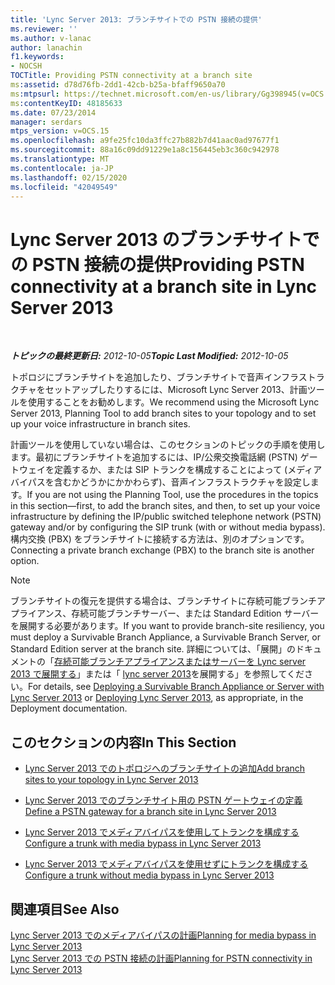 ```yaml
---
title: 'Lync Server 2013: ブランチサイトでの PSTN 接続の提供'
ms.reviewer: ''
ms.author: v-lanac
author: lanachin
f1.keywords:
- NOCSH
TOCTitle: Providing PSTN connectivity at a branch site
ms:assetid: d78d76fb-2dd1-42cb-b25a-bfaff9650a70
ms:mtpsurl: https://technet.microsoft.com/en-us/library/Gg398945(v=OCS.15)
ms:contentKeyID: 48185633
ms.date: 07/23/2014
manager: serdars
mtps_version: v=OCS.15
ms.openlocfilehash: a9fe25fc10da3ffc27b882b7d41aac0ad97677f1
ms.sourcegitcommit: 88a16c09dd91229e1a8c156445eb3c360c942978
ms.translationtype: MT
ms.contentlocale: ja-JP
ms.lasthandoff: 02/15/2020
ms.locfileid: "42049549"
---
```

<div data-xmlns="http://www.w3.org/1999/xhtml">

<div class="topic" data-xmlns="http://www.w3.org/1999/xhtml" data-msxsl="urn:schemas-microsoft-com:xslt" data-cs="http://msdn.microsoft.com/">

<div data-asp="http://msdn2.microsoft.com/asp">

# <a name="providing-pstn-connectivity-at-a-branch-site-in-lync-server-2013"></a><span data-ttu-id="1d285-102">Lync Server 2013 のブランチサイトでの PSTN 接続の提供</span><span class="sxs-lookup"><span data-stu-id="1d285-102">Providing PSTN connectivity at a branch site in Lync Server 2013</span></span>

</div>

<div id="mainSection">

<div id="mainBody">

<span> </span>

<span data-ttu-id="1d285-103">_**トピックの最終更新日:** 2012-10-05_</span><span class="sxs-lookup"><span data-stu-id="1d285-103">_**Topic Last Modified:** 2012-10-05_</span></span>

<span data-ttu-id="1d285-104">トポロジにブランチサイトを追加したり、ブランチサイトで音声インフラストラクチャをセットアップしたりするには、Microsoft Lync Server 2013、計画ツールを使用することをお勧めします。</span><span class="sxs-lookup"><span data-stu-id="1d285-104">We recommend using the Microsoft Lync Server 2013, Planning Tool to add branch sites to your topology and to set up your voice infrastructure in branch sites.</span></span>

<span data-ttu-id="1d285-105">計画ツールを使用していない場合は、このセクションのトピックの手順を使用します。最初にブランチサイトを追加するには、IP/公衆交換電話網 (PSTN) ゲートウェイを定義するか、または SIP トランクを構成することによって (メディアバイパスを含むかどうかにかかわらず)、音声インフラストラクチャを設定します。</span><span class="sxs-lookup"><span data-stu-id="1d285-105">If you are not using the Planning Tool, use the procedures in the topics in this section—first, to add the branch sites, and then, to set up your voice infrastructure by defining the IP/public switched telephone network (PSTN) gateway and/or by configuring the SIP trunk (with or without media bypass).</span></span> <span data-ttu-id="1d285-106">構内交換 (PBX) をブランチサイトに接続する方法は、別のオプションです。</span><span class="sxs-lookup"><span data-stu-id="1d285-106">Connecting a private branch exchange (PBX) to the branch site is another option.</span></span>

<div>


> [!NOTE]  
> <span data-ttu-id="1d285-107">ブランチサイトの復元を提供する場合は、ブランチサイトに存続可能ブランチアプライアンス、存続可能ブランチサーバー、または Standard Edition サーバーを展開する必要があります。</span><span class="sxs-lookup"><span data-stu-id="1d285-107">If you want to provide branch-site resiliency, you must deploy a Survivable Branch Appliance, a Survivable Branch Server, or Standard Edition server at the branch site.</span></span> <span data-ttu-id="1d285-108">詳細については、「展開」のドキュメントの「<A href="lync-server-2013-deploying-a-survivable-branch-appliance-or-server.md">存続可能ブランチアプライアンスまたはサーバーを Lync server 2013 で展開する</A>」または「 <A href="lync-server-2013-deploying-lync-server.md">lync server 2013</A>を展開する」を参照してください。</span><span class="sxs-lookup"><span data-stu-id="1d285-108">For details, see <A href="lync-server-2013-deploying-a-survivable-branch-appliance-or-server.md">Deploying a Survivable Branch Appliance or Server with Lync Server 2013</A> or <A href="lync-server-2013-deploying-lync-server.md">Deploying Lync Server 2013</A>, as appropriate, in the Deployment documentation.</span></span>



</div>

<div>

## <a name="in-this-section"></a><span data-ttu-id="1d285-109">このセクションの内容</span><span class="sxs-lookup"><span data-stu-id="1d285-109">In This Section</span></span>

  - [<span data-ttu-id="1d285-110">Lync Server 2013 でのトポロジへのブランチサイトの追加</span><span class="sxs-lookup"><span data-stu-id="1d285-110">Add branch sites to your topology in Lync Server 2013</span></span>](lync-server-2013-add-branch-sites-to-your-topology.md)

  - [<span data-ttu-id="1d285-111">Lync Server 2013 でのブランチサイト用の PSTN ゲートウェイの定義</span><span class="sxs-lookup"><span data-stu-id="1d285-111">Define a PSTN gateway for a branch site in Lync Server 2013</span></span>](lync-server-2013-define-a-pstn-gateway-for-a-branch-site.md)

  - [<span data-ttu-id="1d285-112">Lync Server 2013 でメディアバイパスを使用してトランクを構成する</span><span class="sxs-lookup"><span data-stu-id="1d285-112">Configure a trunk with media bypass in Lync Server 2013</span></span>](lync-server-2013-configure-a-trunk-with-media-bypass.md)

  - [<span data-ttu-id="1d285-113">Lync Server 2013 でメディアバイパスを使用せずにトランクを構成する</span><span class="sxs-lookup"><span data-stu-id="1d285-113">Configure a trunk without media bypass in Lync Server 2013</span></span>](lync-server-2013-configure-a-trunk-without-media-bypass.md)

</div>

<div>

## <a name="see-also"></a><span data-ttu-id="1d285-114">関連項目</span><span class="sxs-lookup"><span data-stu-id="1d285-114">See Also</span></span>


[<span data-ttu-id="1d285-115">Lync Server 2013 でのメディアバイパスの計画</span><span class="sxs-lookup"><span data-stu-id="1d285-115">Planning for media bypass in Lync Server 2013</span></span>](lync-server-2013-planning-for-media-bypass.md)  
[<span data-ttu-id="1d285-116">Lync Server 2013 での PSTN 接続の計画</span><span class="sxs-lookup"><span data-stu-id="1d285-116">Planning for PSTN connectivity in Lync Server 2013</span></span>](lync-server-2013-planning-for-pstn-connectivity.md)  
  

</div>

</div>

<span> </span>

</div>

</div>

</div>

